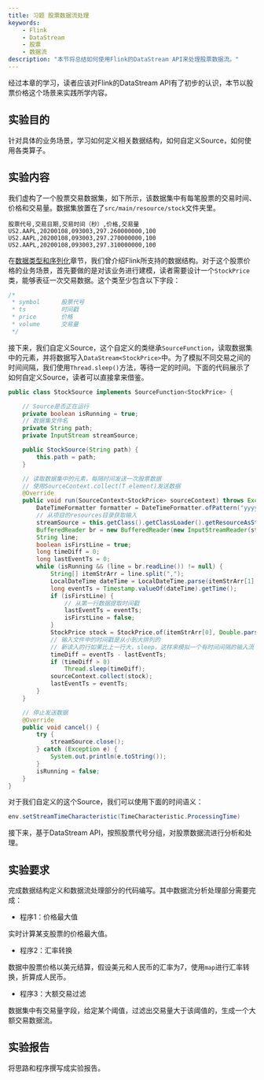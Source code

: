 ```yaml
---
title: 习题 股票数据流处理
keywords: 
    - Flink
    - DataStream
    - 股票
    - 数据流
description: "本节将总结如何使用Flink的DataStream API来处理股票数据流。"
---
```


经过本章的学习，读者应该对Flink的DataStream API有了初步的认识，本节以股票价格这个场景来实践所学内容。

## 实验目的

针对具体的业务场景，学习如何定义相关数据结构，如何自定义Source，如何使用各类算子。

## 实验内容

我们虚构了一个股票交易数据集，如下所示，该数据集中有每笔股票的交易时间、价格和交易量。数据集放置在了`src/main/resource/stock`文件夹里。

```
股票代号,交易日期,交易时间（秒）,价格,交易量
US2.AAPL,20200108,093003,297.260000000,100
US2.AAPL,20200108,093003,297.270000000,100
US2.AAPL,20200108,093003,297.310000000,100
```

在[数据类型和序列化](./data-types.md)章节，我们曾介绍Flink所支持的数据结构。对于这个股票价格的业务场景，首先要做的是对该业务进行建模，读者需要设计一个`StockPrice`类，能够表征一次交易数据。这个类至少包含以下字段：

```java
/* 
 * symbol      股票代号
 * ts          时间戳
 * price       价格
 * volume      交易量
 */
```

接下来，我们自定义Source，这个自定义的类继承`SourceFunction`，读取数据集中的元素，并将数据写入`DataStream<StockPrice>`中。为了模拟不同交易之间的时间间隔，我们使用`Thread.sleep()`方法，等待一定的时间。下面的代码展示了如何自定义Source，读者可以直接拿来借鉴。

```java
public class StockSource implements SourceFunction<StockPrice> {

    // Source是否正在运行
    private boolean isRunning = true;
    // 数据集文件名
    private String path;
    private InputStream streamSource;

    public StockSource(String path) {
        this.path = path;
    }

    // 读取数据集中的元素，每隔时间发送一次股票数据
  	// 使用SourceContext.collect(T element)发送数据
    @Override
    public void run(SourceContext<StockPrice> sourceContext) throws Exception {
        DateTimeFormatter formatter = DateTimeFormatter.ofPattern("yyyyMMdd HHmmss");
        // 从项目的resources目录获取输入
        streamSource = this.getClass().getClassLoader().getResourceAsStream(path);
        BufferedReader br = new BufferedReader(new InputStreamReader(streamSource));
        String line;
        boolean isFirstLine = true;
        long timeDiff = 0;
        long lastEventTs = 0;
        while (isRunning && (line = br.readLine()) != null) {
            String[] itemStrArr = line.split(",");
            LocalDateTime dateTime = LocalDateTime.parse(itemStrArr[1] + " " + itemStrArr[2], formatter);
            long eventTs = Timestamp.valueOf(dateTime).getTime();
            if (isFirstLine) {
                // 从第一行数据提取时间戳
                lastEventTs = eventTs;
                isFirstLine = false;
            }
            StockPrice stock = StockPrice.of(itemStrArr[0], Double.parseDouble(itemStrArr[3]), eventTs, Integer.parseInt(itemStrArr[4]));
            // 输入文件中的时间戳是从小到大排列的
            // 新读入的行如果比上一行大，sleep，这样来模拟一个有时间间隔的输入流
            timeDiff = eventTs - lastEventTs;
            if (timeDiff > 0)
                Thread.sleep(timeDiff);
            sourceContext.collect(stock);
            lastEventTs = eventTs;
        }
    }

    // 停止发送数据
    @Override
    public void cancel() {
        try {
            streamSource.close();
        } catch (Exception e) {
            System.out.println(e.toString());
        }
        isRunning = false;
    }
}
```

对于我们自定义的这个Source，我们可以使用下面的时间语义：

```java
env.setStreamTimeCharacteristic(TimeCharacteristic.ProcessingTime)
```

接下来，基于DataStream API，按照股票代号分组，对股票数据流进行分析和处理。

## 实验要求

完成数据结构定义和数据流处理部分的代码编写。其中数据流分析处理部分需要完成：

* 程序1：价格最大值

实时计算某支股票的价格最大值。

* 程序2：汇率转换

数据中股票价格以美元结算，假设美元和人民币的汇率为7，使用`map`进行汇率转换，折算成人民币。

* 程序3：大额交易过滤

数据集中有交易量字段，给定某个阈值，过滤出交易量大于该阈值的，生成一个大额交易数据流。

## 实验报告

将思路和程序撰写成实验报告。